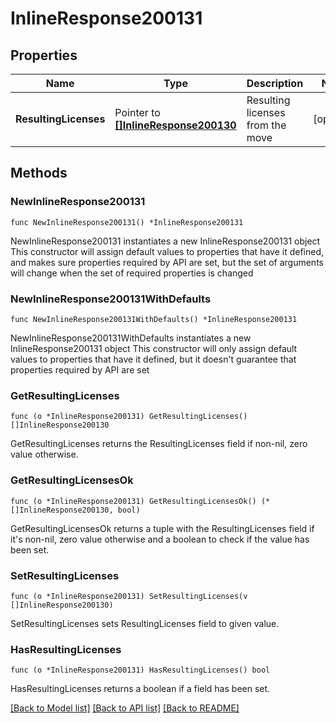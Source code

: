 # InlineResponse200131

## Properties

Name | Type | Description | Notes
------------ | ------------- | ------------- | -------------
**ResultingLicenses** | Pointer to [**[]InlineResponse200130**](InlineResponse200130.md) | Resulting licenses from the move | [optional] 

## Methods

### NewInlineResponse200131

`func NewInlineResponse200131() *InlineResponse200131`

NewInlineResponse200131 instantiates a new InlineResponse200131 object
This constructor will assign default values to properties that have it defined,
and makes sure properties required by API are set, but the set of arguments
will change when the set of required properties is changed

### NewInlineResponse200131WithDefaults

`func NewInlineResponse200131WithDefaults() *InlineResponse200131`

NewInlineResponse200131WithDefaults instantiates a new InlineResponse200131 object
This constructor will only assign default values to properties that have it defined,
but it doesn't guarantee that properties required by API are set

### GetResultingLicenses

`func (o *InlineResponse200131) GetResultingLicenses() []InlineResponse200130`

GetResultingLicenses returns the ResultingLicenses field if non-nil, zero value otherwise.

### GetResultingLicensesOk

`func (o *InlineResponse200131) GetResultingLicensesOk() (*[]InlineResponse200130, bool)`

GetResultingLicensesOk returns a tuple with the ResultingLicenses field if it's non-nil, zero value otherwise
and a boolean to check if the value has been set.

### SetResultingLicenses

`func (o *InlineResponse200131) SetResultingLicenses(v []InlineResponse200130)`

SetResultingLicenses sets ResultingLicenses field to given value.

### HasResultingLicenses

`func (o *InlineResponse200131) HasResultingLicenses() bool`

HasResultingLicenses returns a boolean if a field has been set.


[[Back to Model list]](../README.md#documentation-for-models) [[Back to API list]](../README.md#documentation-for-api-endpoints) [[Back to README]](../README.md)


